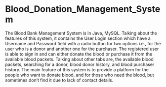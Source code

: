 # Blood_Donation_Management_System

The Blood Bank Management System  is in Java, MySQL. Talking about the features of this system, it  contains the User Login section which have a Username and Password field with a radio button for two options i.e., for the user who is a donor and another one for the purchaser. The registered user is able to sign in and can either donate the blood or purchase it from the available blood packets. Talking about other tabs are, the available blood packets, searching for a donor, blood donor history, and blood purchaser history. The main feature of this system is to provide a platform for the people who want to donate blood, and for those who need the blood, but sometimes don’t find it due to lack of contact details. 
